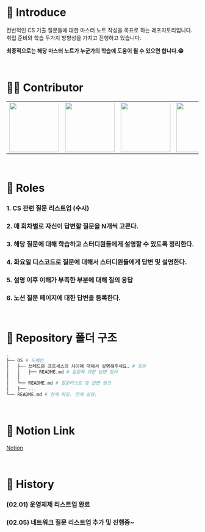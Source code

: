 # 🏁 Introduce
전반적인 CS 기출 질문들에 대한 마스터 노트 작성을 목표로 하는 레포지토리입니다.
<br>
취업 준비와 학습 두가지 방향성을 가지고 진행하고 있습니다.
<br>

<b> 최종적으로는 해당 마스터 노트가 누군가의 학습에 도움이 될 수 있으면 합니다.😁 </b>

<br>

# 👨‍💻 Contributor

<table>
 <tr>
    <td align="center"><a href="https://github.com/Be-HinD"><img src="https://avatars.githubusercontent.com/Be-HinD" width="130px;" alt=""></a></td>
    <td align="center"><a href="https://github.com/dalcheonroadhead"><img src="https://avatars.githubusercontent.com/dalcheonroadhead" width="130px;" alt=""></a></td>
    <td align="center"><a href="https://github.com/GEISHAz"><img src="https://avatars.githubusercontent.com/GEISHAz" width="130px;" alt=""></a></td>
    <td align="center"><a href="https://github.com/SeLino98"><img src="https://avatars.githubusercontent.com/SeLino98" width="130px;" alt=""></a></td>
 </tr>
</table>

<br>

# 📝 Roles
### 1. CS 관련 질문 리스트업 (수시)

### 2. 매 회차별로 자신이 답변할 질문을 N개씩 고른다.

### 3. 해당 질문에 대해 학습하고 스터디원들에게 설명할 수 있도록 정리한다.

### 4. 화요일 디스코드로 질문에 대해서 스터디원들에게 답변 및 설명한다.

### 5. 설명 이후 이해가 부족한 부분에 대해 질의 응답

### 6. 노션 질문 페이지에 대한 답변을 등록한다.

<br>

# 📁 Repository 폴더 구조

```bash
.
├── OS # 도메인
│   ├── 쓰레드와 프로세스의 차이에 대해서 설명해주세요. # 질문
│   │   ├── README.md # 질문에 대한 답변 정리
│   │
│   └── README.md # 질문리스트 및 답변 링크
│   ├── ...
└── README.md # 현재 파일. 전체 설명.
```

<br>

# 📖 Notion Link
[Notion](https://purrfect-fridge-ab8.notion.site/CS-Master-Book-179f11fed59180e68b12c969e9b4eb67?pvs=4)

<br>

# 📌 History

### (02.01) 운영체제 리스트업 완료
### (02.05) 네트워크 질문 리스트업 추가 및 진행중~
